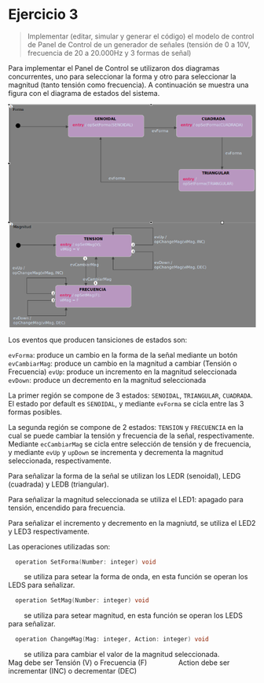 # Ejercicio 3

> Implementar (editar, simular y generar el código) el modelo de control de Panel de Control de un generador de señales (tensión de 0 a 10V, frecuencia de 20 a 20.000Hz y 3 formas de señal)



Para implementar el Panel de Control se utilizaron dos diagramas concurrentes, uno para seleccionar la forma y otro para seleccionar la magnitud (tanto tensión como frecuencia). A continuación se muestra una figura con el diagrama de estados del sistema.

![Image](ej3sct.png)

Los eventos que producen tansiciones de estados son:

```evForma```: produce un cambio en la forma de la señal mediante un botón
```evCambiarMag```: produce un cambio en la magnitud a cambiar (Tensión o Frecuencia)
```evUp```: produce un incremento en la magnitud seleccionada
```evDown```: produce un decremento en la magnitud seleccionada

La primer región se compone de 3 estados: ```SENOIDAL```, ```TRIANGULAR```, ```CUADRADA```. El estado por default es ```SENOIDAL```, y mediante ```evForma``` se cicla entre las 3 formas posibles.

La segunda región se compone de 2 estados: ```TENSION``` y ```FRECUENCIA``` en la cual se puede cambiar la tensión y frecuencia de la señal, respectivamente. Mediante ```ecCambiarMag``` se cicla entre selección de tensión y de frecuencia, y mediante ```evUp``` y ```upDown``` se incrementa y decrementa la magnitud seleccionada, respectivamente.

Para señalizar la forma de la señal se utilizan los LEDR (senoidal), LEDG (cuadrada) y LEDB (triangular).

Para señalizar la magnitud seleccionada se utiliza el LED1: apagado para tensión, encendido para frecuencia.

Para señalizar el incremento y decremento en la magniutd, se utiliza el LED2 y LED3 respectivamente. 

Las operaciones utilizadas son:

```c
  operation SetForma(Number: integer) void
``` 

&ensp;&ensp;&ensp;&ensp; se utiliza para setear la forma de onda, en esta función se operan los LEDS para señalizar.

```c
  operation SetMag(Number: integer) void
``` 

&ensp;&ensp;&ensp;&ensp; se utiliza para setear magnitud, en esta función se operan los LEDS para señalizar.

```c
  operation ChangeMag(Mag: integer, Action: integer) void
``` 

&ensp;&ensp;&ensp;&ensp; se utiliza para cambiar el valor de la magnitud seleccionada.
&ensp;&ensp;&ensp;&ensp;&ensp;&ensp;&ensp;&ensp; Mag debe ser Tensión (V) o Frecuencia (F)
&ensp;&ensp;&ensp;&ensp;&ensp;&ensp;&ensp;&ensp; Action debe ser incrementar (INC) o decrementar (DEC)


